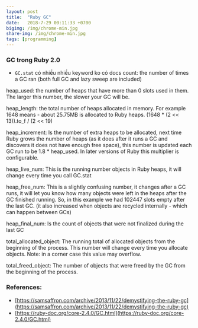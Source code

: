 ```yaml
---
layout: post
title:  "Ruby GC"
date:   2018-7-29 00:11:33 +0700
bigimg: /img/chrome-min.jpg
share-img: /img/chrome-min.jpg
tags: [programming]
---
```


### GC trong Ruby 2.0
- `GC.stat` có nhiều nhiều keyword ko có docs
count: the number of times a GC ran (both full GC and lazy sweep are included)

heap_used: the number of heaps that have more than 0 slots used in them. The larger this number, the slower your GC will be.

heap_length: the total number of heaps allocated in memory. For example 1648 means - about 25.75MB is allocated to Ruby heaps. (1648 * (2 << 13)).to_f / (2 << 19)

heap_increment: Is the number of extra heaps to be allocated, next time Ruby grows the number of heaps (as it does after it runs a GC and discovers it does not have enough free space), this number is updated each GC run to be 1.8 * heap_used. In later versions of Ruby this multiplier is configurable.

heap_live_num: This is the running number objects in Ruby heaps, it will change every time you call GC.stat

heap_free_num: This is a slightly confusing number, it changes after a GC runs, it will let you know how many objects were left in the heaps after the GC finished running. So, in this example we had 102447 slots empty after the last GC. (it also increased when objects are recycled internally - which can happen between GCs)

heap_final_num: Is the count of objects that were not finalized during the last GC

total_allocated_object: The running total of allocated objects from the beginning of the process. This number will change every time you allocate objects. Note: in a corner case this value may overflow.

total_freed_object: The number of objects that were freed by the GC from the beginning of the process.



### References:
- [https://samsaffron.com/archive/2013/11/22/demystifying-the-ruby-gc](https://samsaffron.com/archive/2013/11/22/demystifying-the-ruby-gc)
- [https://ruby-doc.org/core-2.4.0/GC.html](https://ruby-doc.org/core-2.4.0/GC.html)